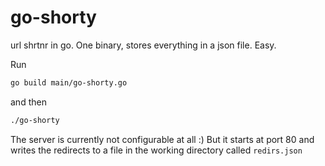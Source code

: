 # go-shorty
url shrtnr in go. One binary, stores everything in a json file. Easy.

Run
```bash
go build main/go-shorty.go
```
and then 
```bash
./go-shorty
```

The server is currently not configurable at all :) But it starts at port 80 and writes the redirects to a file in the working directory called `redirs.json`

